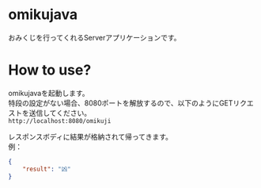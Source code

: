 # omikujava
おみくじを行ってくれるServerアプリケーションです。  

# How to use?  
omikujavaを起動します。  
特段の設定がない場合、8080ポートを解放するので、以下のようにGETリクエストを送信してください。  
`http://localhost:8080/omikuji`  

レスポンスボディに結果が格納されて帰ってきます。  
例：  
```json
{
    "result": "凶"
}
```